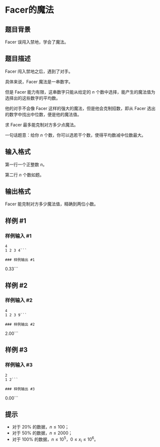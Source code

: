 # Facer的魔法

## 题目背景

Facer 误闯入禁地，学会了魔法。

## 题目描述

Facer 闯入禁地之后，遇到了对手。

具体来说，Facer 魔法是一串数字。

但是 Facer 能力有限，这串数字只能从给定的 $n$ 个数中选择，能产生的魔法值为选择出的这些数字的平均数。

他的对手不会像 Facer 这样的强大的魔法，但是他会克制招数，即从 Facer 选出的数字中找出中位数，便是他的魔法值。

求 Facer 最多能克制对方多少点魔法。

一句话题意：给你 $n$ 个数，你可以选若干个数，使得平均数减中位数最大。

## 输入格式

第一行一个正整数 $n$。

第二行 $n$ 个数如题。

## 输出格式

Facer 能克制对方多少魔法值，精确到两位小数。

## 样例 #1

### 样例输入 #1
```
4
1 2 3 4```

### 样例输出 #1

```
0.33```

## 样例 #2

### 样例输入 #2
```
4
1 2 3 9```

### 样例输出 #2

```
2.00```

## 样例 #3

### 样例输入 #3
```
2
1 2```

### 样例输出 #3

```
0.00```

## 提示

- 对于 $20\%$ 的数据，$n \leq 100$；
- 对于 $50\%$ 的数据，$n \leq 2000$；
- 对于 $100\%$ 的数据，$n \leq 10^5$，$0 \leq x_i \leq 10^6$。
